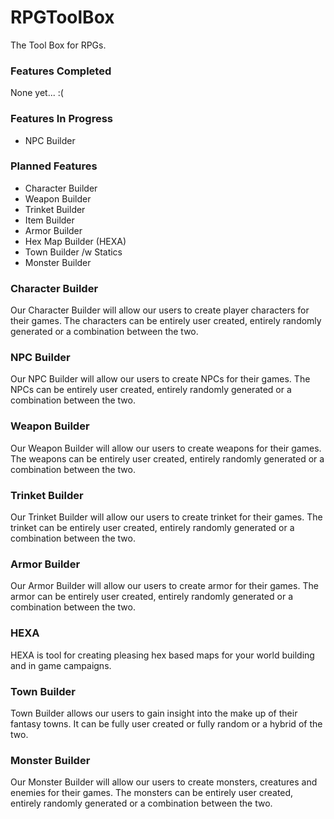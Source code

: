 # RPGToolBox
The Tool Box for RPGs.

### Features Completed
None yet...  :(

### Features In Progress
* NPC Builder

### Planned Features
* Character Builder
* Weapon Builder
* Trinket Builder
* Item Builder
* Armor Builder
* Hex Map Builder (HEXA)
* Town Builder /w Statics
* Monster Builder

### Character Builder
Our Character Builder will allow our users to create player characters for their games. The characters can be entirely user created, entirely randomly generated or a combination between the two.

### NPC Builder
Our NPC Builder will allow our users to create NPCs for their games. The NPCs can be entirely user created, entirely randomly generated or a combination between the two.

### Weapon Builder
Our Weapon Builder will allow our users to create weapons for their games. The weapons can be entirely user created, entirely randomly generated or a combination between the two.

### Trinket Builder
Our Trinket Builder will allow our users to create trinket for their games. The trinket can be entirely user created, entirely randomly generated or a combination between the two.

### Armor Builder
Our Armor Builder will allow our users to create armor for their games. The armor can be entirely user created, entirely randomly generated or a combination between the two.

### HEXA
HEXA is tool for creating pleasing hex based maps for your world building and in game campaigns.

### Town Builder
Town Builder allows our users to gain insight into the make up of their fantasy towns. It can be fully user created or fully random or a hybrid of the two.

### Monster Builder
Our Monster Builder will allow our users to create monsters, creatures and enemies for their games. The monsters can be entirely user created, entirely randomly generated or a combination between the two.